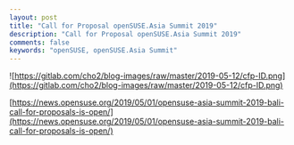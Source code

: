 ```yaml
---
layout: post
title: "Call for Proposal openSUSE.Asia Summit 2019"
description: "Call for Proposal openSUSE.Asia Summit 2019"
comments: false
keywords: "openSUSE, openSUSE.Asia Summit"
---
```


![https://gitlab.com/cho2/blog-images/raw/master/2019-05-12/cfp-ID.png](https://gitlab.com/cho2/blog-images/raw/master/2019-05-12/cfp-ID.png)

[https://news.opensuse.org/2019/05/01/opensuse-asia-summit-2019-bali-call-for-proposals-is-open/](https://news.opensuse.org/2019/05/01/opensuse-asia-summit-2019-bali-call-for-proposals-is-open/)